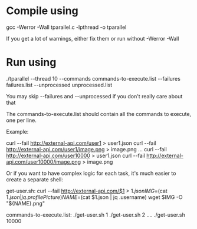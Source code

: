 # Compile using
gcc -Werror -Wall tparallel.c -lpthread -o tparallel

If you get a lot of warnings, either fix them or run without -Werror -Wall

# Run using

./tparallel --thread 10 --commands commands-to-execute.list --failures failures.list --unprocessed unprocessed.list

You may skip --failures and --unprocessed if you don't really care about that

The commands-to-execute.list should contain all the commands to execute, one per line.

Example:

  curl --fail http://external-api.com/user1 > user1.json
  curl --fail http://external-api.com/user1/image.png > image.png
  ...
  curl --fail http://external-api.com/user10000 > user1.json
  curl --fail http://external-api.com/user10000/image.png > image.png


Or if you want to have complex logic for each task, it's much easier to create a separate shell:

get-user.sh:
    curl --fail http://external-api.com/$1 > $1.json
    IMG=$(cat $1.json | jq .profilePicture)
    NAME=$(cat $1.json | jq .username)
    wget $IMG -O "${NAME}.png"

commands-to-execute.list:
    ./get-user.sh 1
    ./get-user.sh 2
    ....
    ./get-user.sh 10000
